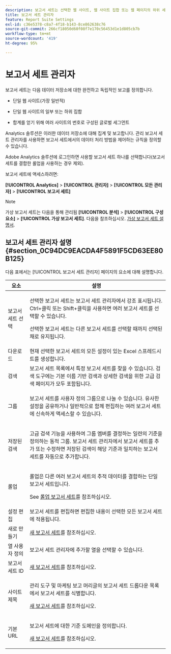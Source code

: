 ```yaml
---
description: 보고서 세트는 선택한 웹 사이트, 웹 사이트 집합 또는 웹 페이지의 하위 세트에 대한 전체적이고 독립적인 보고를 정의합니다.
title: 보고서 세트 관리자
feature: Report Suite Settings
exl-id: c36e5378-c8a7-4f18-b143-8ce862638c76
source-git-commit: 266cf18050d60f08f7e170c56453d1e1d805cb7b
workflow-type: tm+mt
source-wordcount: '419'
ht-degree: 95%

---
```


# 보고서 세트 관리자

보고서 세트는 다음 데이터 저장소에 대한 완전하고 독립적인 보고를 정의합니다.

* 단일 웹 사이트(가장 일반적)

* 단일 웹 사이트의 일부 또는 하위 집합

* 합계를 얻기 위해 여러 사이트의 번호로 구성된 글로벌 세그먼트

Analytics 솔루션은 이러한 데이터 저장소에 대해 집계 및 보고합니다. 관리 보고서 세트 관리자를 사용하면 보고서 세트에서의 데이터 처리 방법을 제어하는 규칙을 정의할 수 있습니다.

Adobe Analytics 솔루션에 로그인하면 사용할 보고서 세트 하나를 선택합니다(보고서 세트를 결합한 롤업을 사용하는 경우 제외).

보고서 세트에 액세스하려면:

**[!UICONTROL Analytics]** > **[!UICONTROL 관리자]** > **[!UICONTROL 모든 관리자]** > **[!UICONTROL 보고서 세트]**

>[!NOTE]
>
>가상 보고서 세트는 다음을 통해 관리됨 **[!UICONTROL 분석]** > **[!UICONTROL 구성 요소]** > **[!UICONTROL 가상 보고서 세트]**. 다음을 참조하십시오. [가상 보고서 세트 설명서](/help/components/vrs/vrs-about.md).

## 보고서 세트 관리자 설명 {#section_0C94DC9EACDA4F5891F5CD63EE80B125}

다음 표에서는 [!UICONTROL 보고서 세트 관리자] 페이지의 요소에 대해 설명합니다.

<table id="table_F739FBD8DB8D409E916F12F61C5953D0"> 
 <thead> 
  <tr> 
   <th colname="col1" class="entry"> 요소 </th> 
   <th colname="col2" class="entry"> 설명 </th> 
  </tr> 
 </thead>
 <tbody> 
  <tr> 
   <td colname="col1"> <span class="wintitle"> 보고서 세트 선택</span> </td> 
   <td colname="col2"> <p>선택한 보고서 세트는 <span class="wintitle">보고서 세트 관리자</span>에서 강조 표시됩니다. <span class="uicontrol">Ctrl+클릭</span> 또는 <span class="uicontrol">Shift+클릭</span>을 사용하면 여러 보고서 세트를 선택할 수 있습니다. </p> <p>선택한 보고서 세트는 다른 보고서 세트를 선택할 때까지 선택된 채로 유지됩니다. </p> </td> 
  </tr> 
  <tr> 
   <td colname="col1"> <span class="wintitle"> 다운로드</span> </td> 
   <td colname="col2"> 현재 선택한 보고서 세트의 모든 설정이 있는 Excel 스프레드시트를 생성합니다. </td> 
  </tr> 
  <tr> 
   <td colname="col1"> <span class="wintitle"> 검색</span> </td> 
   <td colname="col2"> 보고서 세트 목록에서 특정 보고서 세트를 찾을 수 있습니다. 검색 도구에는 기본 이름 기반 검색과 상세한 검색을 위한 고급 검색 페이지가 모두 포함됩니다. </td> 
  </tr> 
  <tr> 
   <td colname="col1"> <span class="wintitle">그룹 </span> </td> 
   <td colname="col2"> <p>보고서 세트를 사용자 정의 그룹으로 나눌 수 있습니다. 유사한 설정을 공유하거나 일반적으로 함께 편집하는 여러 보고서 세트에 신속하게 액세스할 수 있습니다. </p> </td> 
  </tr> 
  <tr> 
   <td colname="col1"> <span class="wintitle"> 저장된 검색</span> </td> 
   <td colname="col2"> <p><span class="wintitle">고급 검색</span> 기능을 사용하여 그룹 멤버를 결정하는 일련의 기준을 정의하는 동적 그룹. <span class="wintitle">보고서 세트 관리자</span>에서 보고서 세트를 추가 또는 수정하면 <span class="wintitle">저장된 검색</span>이 해당 기준과 일치하는 보고서 세트를 자동으로 추가합니다. </p> </td> 
  </tr> 
  <tr> 
   <td colname="col1"> <span class="wintitle"> 롤업</span> </td> 
   <td colname="col2"> <p>롤업은 다른 여러 보고서 세트의 추적 데이터를 결합하는 단일 보고서 세트입니다. </p> <p>See <a href="/help/admin/admin/c-manage-report-suites/rollup-report-suite.md"> 롤업 보고서 세트</a>를 참조하십시오. </p> </td> 
  </tr> 
  <tr> 
   <td colname="col1"> <span class="wintitle"> 설정 편집</span> </td> 
   <td colname="col2"> 보고서 세트를 편집하면 편집한 내용이 선택한 모든 보고서 세트에 적용됩니다. </td> 
  </tr> 
  <tr> 
   <td colname="col1"> <span class="wintitle"> 새로 만들기</span> </td> 
   <td colname="col2"><a href="/help/admin/admin/c-manage-report-suites/c-new-report-suite/new-report-suite.md">새 보고서 세트</a>를 참조하십시오. </td> 
  </tr> 
  <tr> 
   <td colname="col1"> <span class="wintitle"> 열 사용자 정의</span> </td> 
   <td colname="col2"><span class="wintitle">보고서 세트 관리자</span>에 추가할 열을 선택할 수 있습니다. </td> 
  </tr> 
  <tr> 
   <td colname="col1"> <span class="wintitle"> 보고서 세트 ID</span> </td> 
   <td colname="col2"><a href="/help/admin/admin/c-manage-report-suites/c-new-report-suite/new-report-suite.md">새 보고서 세트</a>를 참조하십시오. </td> 
  </tr> 
  <tr> 
   <td colname="col1"> <span class="wintitle"> 사이트 제목</span> </td> 
   <td colname="col2"> <p>관리 도구 및 마케팅 보고 머리글의 보고서 세트 드롭다운 목록에서 보고서 세트를 식별합니다. </p> <p><a href="/help/admin/admin/c-manage-report-suites/c-new-report-suite/new-report-suite.md">새 보고서 세트</a>를 참조하십시오. </p> </td> 
  </tr> 
  <tr> 
   <td colname="col1"> <span class="wintitle"> 기본 URL</span> </td> 
   <td colname="col2"> <p>보고서 세트에 대한 기준 도메인을 정의합니다. </p> <p><a href="/help/admin/admin/c-manage-report-suites/c-new-report-suite/new-report-suite.md">새 보고서 세트</a>를 참조하십시오. </p> </td> 
  </tr> 
 </tbody> 
</table>
